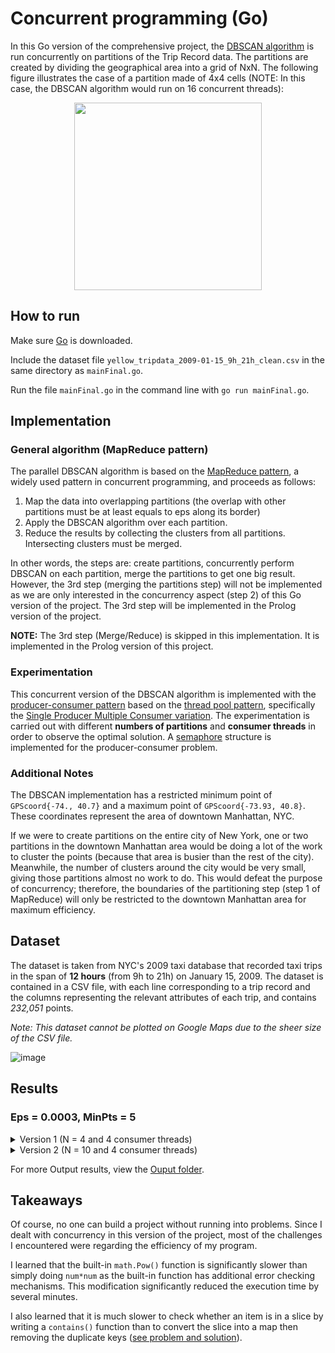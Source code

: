 # Concurrent programming (Go)

In this Go version of the comprehensive project, the [DBSCAN algorithm](https://en.wikipedia.org/wiki/DBSCAN) is run concurrently on partitions of the Trip Record data. The partitions are created by dividing the geographical area into a grid of NxN. The following figure illustrates the case of a partition made of 4x4 cells (NOTE: In this case, the DBSCAN algorithm would run on 16 concurrent threads):

<p align="center">
  <img height="300" src="https://user-images.githubusercontent.com/67518620/155905579-7ba41e0f-f315-4c67-a57b-dbd189e8fffc.png">
</p>

## How to run
Make sure [Go](https://go.dev/) is downloaded.

Include the dataset file `yellow_tripdata_2009-01-15_9h_21h_clean.csv` in the same directory as `mainFinal.go`.

Run the file `mainFinal.go` in the command line with `go run mainFinal.go`.


## Implementation
### General algorithm (MapReduce pattern)
The parallel DBSCAN algorithm is based on the [MapReduce pattern](https://en.wikipedia.org/wiki/MapReduce), a widely used pattern in concurrent programming, and proceeds as follows:
  1. Map the data into overlapping partitions (the overlap with other partitions must be at least equals to eps along its border)
  2. Apply the DBSCAN algorithm over each partition.
  3. Reduce the results by collecting the clusters from all partitions. Intersecting clusters must be merged.

In other words, the steps are: create partitions, concurrently perform DBSCAN on each partition, merge the partitions to get one big result. However, the 3rd step (merging the partitions step) will not be implemented as we are only interested in the concurrency aspect (step 2) of this Go version of the project. The 3rd step will be implemented in the Prolog version of the project.

**NOTE:** The 3rd step (Merge/Reduce) is skipped in this implementation. It is implemented in the Prolog version of this project.

### Experimentation
This concurrent version of the DBSCAN algorithm is implemented with the [producer-consumer pattern](https://en.wikipedia.org/wiki/Producer%E2%80%93consumer_problem) based on the [thread pool pattern](https://en.wikipedia.org/wiki/Thread_pool), specifically the [Single Producer Multiple Consumer variation](https://betterprogramming.pub/hands-on-go-concurrency-the-producer-consumer-pattern-c42aab4e3bd2). The experimentation is carried out with different **numbers of partitions** and **consumer threads** in order to observe the optimal solution. A [semaphore](https://en.wikipedia.org/wiki/Semaphore_(programming)#Producer%E2%80%93consumer_problem) structure is implemented for the producer-consumer problem.

### Additional Notes
The DBSCAN implementation has a restricted minimum point of `GPScoord{-74., 40.7}` and a maximum point of `GPScoord{-73.93, 40.8}`. These coordinates represent the area of downtown Manhattan, NYC.

If we were to create partitions on the entire city of New York, one or two partitions in the downtown Manhattan area would be doing a lot of the work to cluster the points (because that area is busier than the rest of the city). Meanwhile, the number of clusters around the city would be very small, giving those partitions almost no work to do. This would defeat the purpose of concurrency; therefore, the boundaries of the partitioning step (step 1 of MapReduce) will only be restricted to the downtown Manhattan area for maximum efficiency.

## Dataset
The dataset is taken from NYC's 2009 taxi database that recorded taxi trips in the span of **12 hours** (from 9h to 21h) on January 15, 2009. The dataset is contained in a CSV file, with each line corresponding to a trip record and the columns representing the relevant attributes of each trip, and contains _232,051_ points.

_Note: This dataset cannot be plotted on Google Maps due to the sheer size of the CSV file._

![image](https://user-images.githubusercontent.com/67518620/156251067-9c223a05-01fe-4051-a189-fbc458548c08.png)


## Results
### Eps = 0.0003, MinPts = 5
<!-- NOTE: HTML Scroll Box doesn't work in GitHub markdown so <details> and <summary> are used instead. -->

<!-- ===================================  DETAIL SEPARATOR  =================================== -->
<details>
  <summary>
    Version 1 (N = 4 and 4 consumer threads)
  </summary>
  
```
Number of points: 232050
SW:(40.700000 , -74.000000) 
NE:(40.800000 , -73.930000) 

N = 4 and 4 consumer threads.

Partition   30000000 : [   0,    17]
Partition   20000000 : [   9,   272]
Partition   10000000 : [  12,   540]
Partition   21000000 : [   6,   288]
Partition   31000000 : [   7,   226]
Partition          0 : [  33,  6514]
Partition   11000000 : [  20, 14022]
Partition   22000000 : [  15, 19940]
Partition   32000000 : [  15,  1192]
Partition    3000000 : [   4,  2015]
Partition   13000000 : [  14, 15370]
Partition    2000000 : [  25, 31599]
Partition   33000000 : [  19,  2187]
Partition   23000000 : [  20, 16535]
Partition    1000000 : [  18, 38774]
Partition   12000000 : [   9, 56611]

Execution time: 9.3677512s of 206102 points
Number of CPUs: 8
```
</details>
<!-- ===================================  DETAIL SEPARATOR  =================================== -->
<details>
  <summary>
    Version 2 (N = 10 and 4 consumer threads)
  </summary>
  
```
Number of points: 232050
SW:(40.700000 , -74.000000) 
NE:(40.800000 , -73.930000) 

N = 10 and 4 consumer threads.

Partition          0 : [   1,    31]
Partition   40000000 : [   0,     5]
Partition   20000000 : [   0,     3]
Partition   60000000 : [   0,    11]
Partition   70000000 : [   0,     3]
Partition   80000000 : [   0,     3]
Partition   90000000 : [   0,     0]
Partition   10000000 : [   4,   118]
Partition   50000000 : [   1,    25]
Partition   30000000 : [   0,     3]
Partition   21000000 : [   8,   165]
Partition   41000000 : [   0,    10]
Partition   31000000 : [   3,    80]
Partition   51000000 : [   5,   110]
Partition   71000000 : [   0,    16]
Partition   81000000 : [   0,     3]
Partition   91000000 : [   0,     1]
Partition   61000000 : [   3,    88]
Partition   11000000 : [   9,   876]
Partition    1000000 : [  13,   985]
Partition   32000000 : [   7,   477]
Partition   42000000 : [   0,    14]
Partition   52000000 : [   1,    36]
Partition   62000000 : [   2,    65]
Partition   72000000 : [   1,    41]
Partition   82000000 : [   0,     5]
Partition   92000000 : [   0,     2]
Partition   22000000 : [  10,  2218]
Partition   12000000 : [   9,  3558]
Partition    2000000 : [   6,  5101]
Partition   33000000 : [  13,  1329]
Partition   43000000 : [   0,    11]
Partition   53000000 : [   0,    14]
Partition   63000000 : [   1,    67]
Partition   73000000 : [   1,    18]
Partition   83000000 : [   0,     8]
Partition   93000000 : [   0,    13]
Partition   23000000 : [   5,  4365]
Partition    3000000 : [  12,  5498]
Partition    4000000 : [   6,  6330]
Partition   13000000 : [   2,  8760]
Partition   44000000 : [   3,   892]
Partition   54000000 : [   0,    24]
Partition   64000000 : [   1,    53]
Partition   74000000 : [   3,   102]
Partition   84000000 : [   4,    89]
Partition   94000000 : [   2,    94]
Partition   24000000 : [   5,  8553]
Partition    5000000 : [  11,  4353]
Partition   34000000 : [   5,  6032]
Partition   14000000 : [   2,  9790]
Partition   25000000 : [   1, 10329]
Partition   55000000 : [   7,  1797]
Partition   65000000 : [   4,    74]
Partition   75000000 : [   2,    63]
Partition   85000000 : [   7,   204]
Partition   95000000 : [   4,   122]
Partition   45000000 : [   3,  8902]
Partition    6000000 : [  12,  1312]
Partition   15000000 : [   4, 10764]
Partition   16000000 : [   5,  4340]
Partition   36000000 : [   1,  9388]
Partition   35000000 : [   1, 15660]
Partition   26000000 : [   1, 12393]
Partition   76000000 : [   2,    95]
Partition   86000000 : [   1,    20]
Partition   96000000 : [   3,    77]
Partition    7000000 : [   0,    18]
Partition   56000000 : [   7,  6330]
Partition   66000000 : [   4,  4619]
Partition   46000000 : [   3, 11442]
Partition   17000000 : [   4,  1913]
Partition   37000000 : [   5,  1772]
Partition   47000000 : [   3,  1140]
Partition   77000000 : [   5,  3619]
Partition   87000000 : [   2,    94]
Partition   97000000 : [   0,     2]
Partition    8000000 : [   0,     3]
Partition   18000000 : [   1,    26]
Partition   28000000 : [   4,  3293]
Partition   27000000 : [   7,  5791]
Partition   48000000 : [   1,  1934]
Partition   58000000 : [   2,  1526]
Partition   67000000 : [   2,  6578]
Partition   78000000 : [   7,  1840]
Partition   88000000 : [   3,   127]
Partition   98000000 : [   0,     2]
Partition    9000000 : [   0,     7]
Partition   19000000 : [   0,     4]
Partition   29000000 : [   1,    31]
Partition   38000000 : [   1,  4446]
Partition   39000000 : [   4,  1913]
Partition   59000000 : [   9,   613]
Partition   69000000 : [   4,   684]
Partition   79000000 : [   7,   259]
Partition   89000000 : [   8,   282]
Partition   99000000 : [   2,    56]
Partition   49000000 : [  11,  2481]
Partition   57000000 : [   2,  7967]
Partition   68000000 : [   4,  5688]

Execution time: 2.4269867s of 222488 points
Number of CPUs: 8
```
</details>

For more Output results, view the [Ouput folder](Output_Results).

## Takeaways
Of course, no one can build a project without running into problems. Since I dealt with concurrency in this version of the project, most of the challenges I encountered were regarding the efficiency of my program. 

I learned that the built-in `math.Pow()` function is significantly slower than simply doing `num*num` as the built-in function has additional error checking mechanisms. This modification significantly reduced the execution time by several minutes. 

I also learned that it is much slower to check whether an item is in a slice by writing a `contains()` function than to convert the slice into a map then removing the duplicate keys ([see problem and solution](https://stackoverflow.com/questions/66643946/how-to-remove-duplicates-strings-or-int-from-slice-in-go)).

